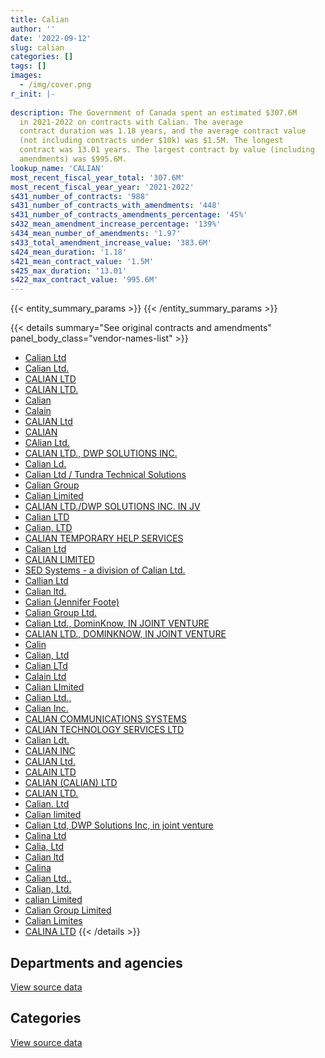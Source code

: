 ```yaml
---
title: Calian
author: ''
date: '2022-09-12'
slug: calian
categories: []
tags: []
images:
  - /img/cover.png
r_init: |-
  
description: The Government of Canada spent an estimated $307.6M
  in 2021-2022 on contracts with Calian. The average
  contract duration was 1.18 years, and the average contract value
  (not including contracts under $10k) was $1.5M. The longest
  contract was 13.01 years. The largest contract by value (including
  amendments) was $995.6M.
lookup_name: 'CALIAN'
most_recent_fiscal_year_total: '307.6M'
most_recent_fiscal_year_year: '2021-2022'
s431_number_of_contracts: '988'
s431_number_of_contracts_with_amendments: '448'
s431_number_of_contracts_amendments_percentage: '45%'
s432_mean_amendment_increase_percentage: '139%'
s434_mean_number_of_amendments: '1.97'
s433_total_amendment_increase_value: '383.6M'
s424_mean_duration: '1.18'
s421_mean_contract_value: '1.5M'
s425_max_duration: '13.01'
s422_max_contract_value: '995.6M'
---
```


<script src="/rmarkdown-libs/htmlwidgets/htmlwidgets.js"></script>
<link href="/rmarkdown-libs/datatables-css/datatables-crosstalk.css" rel="stylesheet" />
<script src="/rmarkdown-libs/datatables-binding/datatables.js"></script>
<script src="/rmarkdown-libs/jquery/jquery-3.6.0.min.js"></script>
<link href="/rmarkdown-libs/dt-core-bootstrap/css/dataTables.bootstrap.min.css" rel="stylesheet" />
<link href="/rmarkdown-libs/dt-core-bootstrap/css/dataTables.bootstrap.extra.css" rel="stylesheet" />
<script src="/rmarkdown-libs/dt-core-bootstrap/js/jquery.dataTables.min.js"></script>
<script src="/rmarkdown-libs/dt-core-bootstrap/js/dataTables.bootstrap.min.js"></script>
<link href="/rmarkdown-libs/crosstalk/css/crosstalk.min.css" rel="stylesheet" />
<script src="/rmarkdown-libs/crosstalk/js/crosstalk.min.js"></script>
<script src="/rmarkdown-libs/htmlwidgets/htmlwidgets.js"></script>
<link href="/rmarkdown-libs/datatables-css/datatables-crosstalk.css" rel="stylesheet" />
<script src="/rmarkdown-libs/datatables-binding/datatables.js"></script>
<script src="/rmarkdown-libs/jquery/jquery-3.6.0.min.js"></script>
<link href="/rmarkdown-libs/dt-core-bootstrap/css/dataTables.bootstrap.min.css" rel="stylesheet" />
<link href="/rmarkdown-libs/dt-core-bootstrap/css/dataTables.bootstrap.extra.css" rel="stylesheet" />
<script src="/rmarkdown-libs/dt-core-bootstrap/js/jquery.dataTables.min.js"></script>
<script src="/rmarkdown-libs/dt-core-bootstrap/js/dataTables.bootstrap.min.js"></script>
<link href="/rmarkdown-libs/crosstalk/css/crosstalk.min.css" rel="stylesheet" />
<script src="/rmarkdown-libs/crosstalk/js/crosstalk.min.js"></script>

{{< entity_summary_params >}}
{{< /entity_summary_params >}}

{{< details summary="See original contracts and amendments" panel_body_class="vendor-names-list" >}}
- [Calian Ltd](https://search.open.canada.ca/en/ct/?sort=contract_value_f%20desc&page=1&search_text=%22Calian%20Ltd%22)
- [Calian Ltd.](https://search.open.canada.ca/en/ct/?sort=contract_value_f%20desc&page=1&search_text=%22Calian%20Ltd.%22)
- [CALIAN LTD](https://search.open.canada.ca/en/ct/?sort=contract_value_f%20desc&page=1&search_text=%22CALIAN%20LTD%22)
- [CALIAN LTD.](https://search.open.canada.ca/en/ct/?sort=contract_value_f%20desc&page=1&search_text=%22CALIAN%20LTD.%22)
- [Calian](https://search.open.canada.ca/en/ct/?sort=contract_value_f%20desc&page=1&search_text=%22Calian%22)
- [Calain](https://search.open.canada.ca/en/ct/?sort=contract_value_f%20desc&page=1&search_text=%22Calain%22)
- [CALIAN Ltd](https://search.open.canada.ca/en/ct/?sort=contract_value_f%20desc&page=1&search_text=%22CALIAN%20Ltd%22)
- [CALIAN](https://search.open.canada.ca/en/ct/?sort=contract_value_f%20desc&page=1&search_text=%22CALIAN%22)
- [CAlian Ltd.](https://search.open.canada.ca/en/ct/?sort=contract_value_f%20desc&page=1&search_text=%22CAlian%20Ltd.%22)
- [CALIAN LTD., DWP SOLUTIONS INC.](https://search.open.canada.ca/en/ct/?sort=contract_value_f%20desc&page=1&search_text=%22CALIAN%20LTD.%2c%20DWP%20SOLUTIONS%20INC.%22)
- [Calian Ld.](https://search.open.canada.ca/en/ct/?sort=contract_value_f%20desc&page=1&search_text=%22Calian%20Ld.%22)
- [Calian Ltd / Tundra Technical Solutions](https://search.open.canada.ca/en/ct/?sort=contract_value_f%20desc&page=1&search_text=%22Calian%20Ltd%20%2f%20Tundra%20Technical%20Solutions%22)
- [Calian Group](https://search.open.canada.ca/en/ct/?sort=contract_value_f%20desc&page=1&search_text=%22Calian%20Group%22)
- [Calian Limited](https://search.open.canada.ca/en/ct/?sort=contract_value_f%20desc&page=1&search_text=%22Calian%20Limited%22)
- [CALIAN LTD./DWP SOLUTIONS INC. IN JV](https://search.open.canada.ca/en/ct/?sort=contract_value_f%20desc&page=1&search_text=%22CALIAN%20LTD.%2fDWP%20SOLUTIONS%20INC.%20IN%20JV%22)
- [Calian LTD](https://search.open.canada.ca/en/ct/?sort=contract_value_f%20desc&page=1&search_text=%22Calian%20LTD%22)
- [Calian, LTD](https://search.open.canada.ca/en/ct/?sort=contract_value_f%20desc&page=1&search_text=%22Calian%2c%20LTD%22)
- [CALIAN TEMPORARY HELP SERVICES](https://search.open.canada.ca/en/ct/?sort=contract_value_f%20desc&page=1&search_text=%22CALIAN%20TEMPORARY%20HELP%20SERVICES%22)
- [Calian Ltd](https://search.open.canada.ca/en/ct/?sort=contract_value_f%20desc&page=1&search_text=%22Calian%20%20Ltd%22)
- [CALIAN LIMITED](https://search.open.canada.ca/en/ct/?sort=contract_value_f%20desc&page=1&search_text=%22CALIAN%20LIMITED%22)
- [SED Systems - a division of Calian Ltd.](https://search.open.canada.ca/en/ct/?sort=contract_value_f%20desc&page=1&search_text=%22SED%20Systems%20-%20a%20division%20of%20Calian%20Ltd.%22)
- [Callian Ltd](https://search.open.canada.ca/en/ct/?sort=contract_value_f%20desc&page=1&search_text=%22Callian%20Ltd%22)
- [Calian ltd.](https://search.open.canada.ca/en/ct/?sort=contract_value_f%20desc&page=1&search_text=%22Calian%20ltd.%22)
- [Calian (Jennifer Foote)](https://search.open.canada.ca/en/ct/?sort=contract_value_f%20desc&page=1&search_text=%22Calian%20%28Jennifer%20Foote%29%22)
- [Calian Group Ltd.](https://search.open.canada.ca/en/ct/?sort=contract_value_f%20desc&page=1&search_text=%22Calian%20Group%20Ltd.%22)
- [Calian Ltd., DominKnow, IN JOINT VENTURE](https://search.open.canada.ca/en/ct/?sort=contract_value_f%20desc&page=1&search_text=%22Calian%20Ltd.%2c%20DominKnow%2c%20IN%20JOINT%20VENTURE%22)
- [CALIAN LTD., DOMINKNOW, IN JOINT VENTURE](https://search.open.canada.ca/en/ct/?sort=contract_value_f%20desc&page=1&search_text=%22CALIAN%20LTD.%2c%20DOMINKNOW%2c%20IN%20JOINT%20VENTURE%22)
- [Calin](https://search.open.canada.ca/en/ct/?sort=contract_value_f%20desc&page=1&search_text=%22Calin%22)
- [Calian, Ltd](https://search.open.canada.ca/en/ct/?sort=contract_value_f%20desc&page=1&search_text=%22Calian%2c%20Ltd%22)
- [Calian LTd](https://search.open.canada.ca/en/ct/?sort=contract_value_f%20desc&page=1&search_text=%22Calian%20LTd%22)
- [Calain Ltd](https://search.open.canada.ca/en/ct/?sort=contract_value_f%20desc&page=1&search_text=%22Calain%20Ltd%22)
- [Calian LImited](https://search.open.canada.ca/en/ct/?sort=contract_value_f%20desc&page=1&search_text=%22Calian%20LImited%22)
- [Calian Ltd.,](https://search.open.canada.ca/en/ct/?sort=contract_value_f%20desc&page=1&search_text=%22Calian%20Ltd.%2c%22)
- [Calian Inc.](https://search.open.canada.ca/en/ct/?sort=contract_value_f%20desc&page=1&search_text=%22Calian%20Inc.%22)
- [CALIAN COMMUNICATIONS SYSTEMS](https://search.open.canada.ca/en/ct/?sort=contract_value_f%20desc&page=1&search_text=%22CALIAN%20COMMUNICATIONS%20SYSTEMS%22)
- [CALIAN TECHNOLOGY SERVICES LTD](https://search.open.canada.ca/en/ct/?sort=contract_value_f%20desc&page=1&search_text=%22CALIAN%20TECHNOLOGY%20SERVICES%20LTD%22)
- [Calian Ldt.](https://search.open.canada.ca/en/ct/?sort=contract_value_f%20desc&page=1&search_text=%22Calian%20Ldt.%22)
- [CALIAN INC](https://search.open.canada.ca/en/ct/?sort=contract_value_f%20desc&page=1&search_text=%22CALIAN%20INC%22)
- [CALIAN Ltd.](https://search.open.canada.ca/en/ct/?sort=contract_value_f%20desc&page=1&search_text=%22CALIAN%20Ltd.%22)
- [CALAIN LTD](https://search.open.canada.ca/en/ct/?sort=contract_value_f%20desc&page=1&search_text=%22CALAIN%20LTD%22)
- [CALIAN (CALIAN) LTD](https://search.open.canada.ca/en/ct/?sort=contract_value_f%20desc&page=1&search_text=%22CALIAN%20%28CALIAN%29%20LTD%22)
- [CALIAN LTD.](https://search.open.canada.ca/en/ct/?sort=contract_value_f%20desc&page=1&search_text=%22%2a%2a%20CALIAN%20LTD.%22)
- [Calian. Ltd](https://search.open.canada.ca/en/ct/?sort=contract_value_f%20desc&page=1&search_text=%22Calian.%20Ltd%22)
- [Calian limited](https://search.open.canada.ca/en/ct/?sort=contract_value_f%20desc&page=1&search_text=%22Calian%20limited%22)
- [Calian Ltd, DWP Solutions Inc, in joint venture](https://search.open.canada.ca/en/ct/?sort=contract_value_f%20desc&page=1&search_text=%22Calian%20Ltd%2c%20DWP%20Solutions%20Inc%2c%20in%20joint%20venture%22)
- [Calina Ltd](https://search.open.canada.ca/en/ct/?sort=contract_value_f%20desc&page=1&search_text=%22Calina%20Ltd%22)
- [Calia, Ltd](https://search.open.canada.ca/en/ct/?sort=contract_value_f%20desc&page=1&search_text=%22Calia%2c%20Ltd%22)
- [Calian ltd](https://search.open.canada.ca/en/ct/?sort=contract_value_f%20desc&page=1&search_text=%22Calian%20ltd%22)
- [Calina](https://search.open.canada.ca/en/ct/?sort=contract_value_f%20desc&page=1&search_text=%22Calina%22)
- [Calian Ltd..](https://search.open.canada.ca/en/ct/?sort=contract_value_f%20desc&page=1&search_text=%22Calian%20Ltd..%22)
- [Calian, Ltd.](https://search.open.canada.ca/en/ct/?sort=contract_value_f%20desc&page=1&search_text=%22Calian%2c%20Ltd.%22)
- [calian Limited](https://search.open.canada.ca/en/ct/?sort=contract_value_f%20desc&page=1&search_text=%22calian%20Limited%22)
- [Calian Group Limited](https://search.open.canada.ca/en/ct/?sort=contract_value_f%20desc&page=1&search_text=%22Calian%20Group%20Limited%22)
- [Calian Limites](https://search.open.canada.ca/en/ct/?sort=contract_value_f%20desc&page=1&search_text=%22Calian%20Limites%22)
- [CALINA LTD](https://search.open.canada.ca/en/ct/?sort=contract_value_f%20desc&page=1&search_text=%22CALINA%20LTD%22)
{{< /details >}}

## Departments and agencies

<div id="htmlwidget-1" style="width:100%;height:auto;" class="datatables html-widget"></div>
<script type="application/json" data-for="htmlwidget-1">{"x":{"style":"bootstrap","filter":"none","vertical":false,"data":[["<a href=\"/departments/aafc-aac/\">Agriculture and Agri-Food Canada<\/a>","<a href=\"/departments/aandc-aadnc/\">Crown-Indigenous Relations and Northern Affairs Canada<\/a>","<a href=\"/departments/atssc-scdata/\">Administrative Tribunals Support Service of Canada<\/a>","<a href=\"/departments/cas-satj/\">Courts Administration Service<\/a>","<a href=\"/departments/cbsa-asfc/\">Canada Border Services Agency<\/a>","<a href=\"/departments/cfia-acia/\">Canadian Food Inspection Agency<\/a>","<a href=\"/departments/cgc-ccg/\">Canadian Grain Commission<\/a>","<a href=\"/departments/cic/\">Immigration, Refugees and Citizenship Canada<\/a>","<a href=\"/departments/cnsc-ccsn/\">Canadian Nuclear Safety Commission<\/a>","<a href=\"/departments/cra-arc/\">Canada Revenue Agency<\/a>","<a href=\"/departments/csa-asc/\">Canadian Space Agency<\/a>","<a href=\"/departments/csc-scc/\">Correctional Service of Canada<\/a>","<a href=\"/departments/csps-efpc/\">Canada School of Public Service<\/a>","<a href=\"/departments/dfatd-maecd/\">Global Affairs Canada<\/a>","<a href=\"/departments/dfo-mpo/\">Fisheries and Oceans Canada<\/a>","<a href=\"/departments/dnd-mdn/\">National Defence<\/a>","<a href=\"/departments/ec/\">Environment and Climate Change Canada<\/a>","<a href=\"/departments/elections/\">Elections Canada<\/a>","<a href=\"/departments/esdc-edsc/\">Employment and Social Development Canada<\/a>","<a href=\"/departments/fin/\">Department of Finance Canada<\/a>","<a href=\"/departments/hc-sc/\">Health Canada<\/a>","<a href=\"/departments/iaac-aeic/\">Impact Assessment Agency of Canada<\/a>","<a href=\"/departments/ic/\">Innovation, Science and Economic Development Canada<\/a>","<a href=\"/departments/isc-sac/\">Indigenous Services Canada<\/a>","<a href=\"/departments/jus/\">Department of Justice Canada<\/a>","<a href=\"/departments/lac-bac/\">Library and Archives Canada<\/a>","<a href=\"/departments/nrc-cnrc/\">National Research Council Canada<\/a>","<a href=\"/departments/nrcan-rncan/\">Natural Resources Canada<\/a>","<a href=\"/departments/oag-bvg/\">Office of the Auditor General of Canada<\/a>","<a href=\"/departments/ocsec-bccst/\">Office of the Intelligence Commissioner<\/a>","<a href=\"/departments/osfi-bsif/\">Office of the Superintendent of Financial Institutions Canada<\/a>","<a href=\"/departments/pc/\">Parks Canada<\/a>","<a href=\"/departments/pch/\">Canadian Heritage<\/a>","<a href=\"/departments/phac-aspc/\">Public Health Agency of Canada<\/a>","<a href=\"/departments/ppsc-sppc/\">Public Prosecution Service of Canada<\/a>","<a href=\"/departments/ps-sp/\">Public Safety Canada<\/a>","<a href=\"/departments/pwgsc-tpsgc/\">Public Services and Procurement Canada<\/a>","<a href=\"/departments/rcmp-grc/\">Royal Canadian Mounted Police<\/a>","<a href=\"/departments/ssc-spc/\">Shared Services Canada<\/a>","<a href=\"/departments/statcan/\">Statistics Canada<\/a>","<a href=\"/departments/tc/\">Transport Canada<\/a>","<a href=\"/departments/vac-acc/\">Veterans Affairs Canada<\/a>","<a href=\"/departments/wage/\">Department for Women and Gender Equality<\/a>"],[311689.88,678420.99,24717.97,296.31,4263181.52,null,null,1469608.02,192806.23,3548694.54,643683.92,2273048.77,null,213344.67,321145.68,256054892.22,24928.21,154062.56,1207867.67,8674.34,1017574.13,null,87534.92,209638.54,null,null,276753.61,842238.64,null,null,9339.76,null,433715.76,null,null,null,null,784636.15,8877613.69,null,673692.49,7684948.42,null],[312543.82,null,97577.34,427382.11,5825908.92,null,23460.68,480582.93,248159.38,5191429.42,775802.5,2689945.97,22706.71,24962.21,294877.5,263483342.75,24285.92,259847.44,823908.19,null,142286.3,null,1340399.81,531554.86,23504,null,134922.76,910168.79,null,null,282900.94,259412.34,193043.81,null,null,null,null,2223049.9,11971113.44,null,208202.11,7739640.58,null],[null,null,106701.97,261540.69,6594629.24,null,1072.49,null,231431.33,6342198.43,248458.82,4115276.84,36821.69,38229.54,591476.18,245146360.08,null,null,770045.9,null,33569.48,70818.23,1413476.64,515885.43,60846.55,null,55798.88,405582.92,754.29,24814.8,157256.71,null,188917.92,674975,null,null,85513.51,3638712.83,11772521.29,null,99463.89,7684948.42,89244.6],[5804.34,null,61265.08,1567546.06,5596480.95,5716.89,null,91455.28,396821.43,8266620.37,31009.27,3732137.04,null,null,895271.55,254183425.15,null,null,2681.39,38985,433824.63,null,1253205.4,704306.9,50832.57,919800,18469.03,65147.54,198076,null,157007.63,null,null,4157458.56,140240.69,282900.97,2135198.5,3263745.31,11072092.33,78811.27,42511.57,7684948.42,82406.87]],"container":"<table class=\"table table-striped table-hover row-border order-column display\">\n  <thead>\n    <tr>\n      <th>Department<\/th>\n      <th>2018-2019<\/th>\n      <th>2019-2020<\/th>\n      <th>2020-2021<\/th>\n      <th>2021-2022<\/th>\n    <\/tr>\n  <\/thead>\n<\/table>","options":{"order":[[4,"desc"]],"pageLength":10,"autoWidth":true,"columnDefs":[{"targets":1,"render":"function(data, type, row, meta) {\n    return type !== 'display' ? data : DTWidget.formatCurrency(data, \"$\", 2, 3, \",\", \".\", true, null);\n  }"},{"targets":2,"render":"function(data, type, row, meta) {\n    return type !== 'display' ? data : DTWidget.formatCurrency(data, \"$\", 2, 3, \",\", \".\", true, null);\n  }"},{"targets":3,"render":"function(data, type, row, meta) {\n    return type !== 'display' ? data : DTWidget.formatCurrency(data, \"$\", 2, 3, \",\", \".\", true, null);\n  }"},{"targets":4,"render":"function(data, type, row, meta) {\n    return type !== 'display' ? data : DTWidget.formatCurrency(data, \"$\", 2, 3, \",\", \".\", true, null);\n  }"},{"width":"16%","targets":[1,2,3,4]},{"className":"dt-right","targets":[1,2,3,4]}],"orderClasses":false}},"evals":["options.columnDefs.0.render","options.columnDefs.1.render","options.columnDefs.2.render","options.columnDefs.3.render"],"jsHooks":[]}</script>
<p class="text-right">
<a href="https://github.com/GoC-Spending/contracts-data/tree/main/data/out/vendors/calian/summary_by_fiscal_year_by_department.csv" class="source-data-link btn btn-link">View source data</a>
</p>

## Categories

<div id="htmlwidget-2" style="width:100%;height:auto;" class="datatables html-widget"></div>
<script type="application/json" data-for="htmlwidget-2">{"x":{"style":"bootstrap","filter":"none","vertical":false,"data":[["<a href=\"/categories/facilities_and_construction/\">Facilities and construction<\/a>","<a href=\"/categories/office_management/\">Office management<\/a>","<a href=\"/categories/defence/\">Defence<\/a>","<a href=\"/categories/professional_services/\">Professional services<\/a>","<a href=\"/categories/information_technology/\">Information technology<\/a>","<a href=\"/categories/medical/\">Medical<\/a>","<a href=\"/categories/industrial_products_and_services/\">Industrial products and services<\/a>","<a href=\"/categories/human_capital/\">Human capital<\/a>"],[9667876.77,null,3087473.02,16225154.32,19051171.95,236247394.78,null,8009678.76],[9899934.26,null,1272890.33,32374127.59,23106276.13,238839779.02,79994.52,1393921.59],[4770413.58,null,1425161.89,20554496.03,22821536.21,240769278.13,272878.51,843580.24],[8162688.27,89905.33,2493243.83,25375261.79,27267049.66,242389965.04,272878.51,1565211.55]],"container":"<table class=\"table table-striped table-hover row-border order-column display\">\n  <thead>\n    <tr>\n      <th>Category<\/th>\n      <th>2018-2019<\/th>\n      <th>2019-2020<\/th>\n      <th>2020-2021<\/th>\n      <th>2021-2022<\/th>\n    <\/tr>\n  <\/thead>\n<\/table>","options":{"order":[[4,"desc"]],"dom":"t","pageLength":30,"autoWidth":true,"columnDefs":[{"targets":1,"render":"function(data, type, row, meta) {\n    return type !== 'display' ? data : DTWidget.formatCurrency(data, \"$\", 2, 3, \",\", \".\", true, null);\n  }"},{"targets":2,"render":"function(data, type, row, meta) {\n    return type !== 'display' ? data : DTWidget.formatCurrency(data, \"$\", 2, 3, \",\", \".\", true, null);\n  }"},{"targets":3,"render":"function(data, type, row, meta) {\n    return type !== 'display' ? data : DTWidget.formatCurrency(data, \"$\", 2, 3, \",\", \".\", true, null);\n  }"},{"targets":4,"render":"function(data, type, row, meta) {\n    return type !== 'display' ? data : DTWidget.formatCurrency(data, \"$\", 2, 3, \",\", \".\", true, null);\n  }"},{"width":"16%","targets":[1,2,3,4]},{"className":"dt-right","targets":[1,2,3,4]}],"orderClasses":false,"lengthMenu":[10,25,30,50,100]}},"evals":["options.columnDefs.0.render","options.columnDefs.1.render","options.columnDefs.2.render","options.columnDefs.3.render"],"jsHooks":[]}</script>
<p class="text-right">
<a href="https://github.com/GoC-Spending/contracts-data/tree/main/data/out/vendors/calian/summary_by_fiscal_year_by_category.csv" class="source-data-link btn btn-link">View source data</a>
</p>
